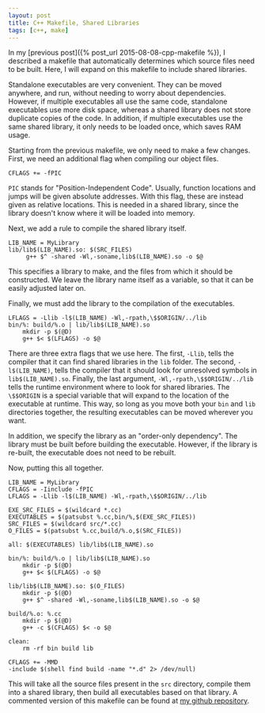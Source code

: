 ```yaml
---
layout: post
title: C++ Makefile, Shared Libraries
tags: [c++, make]
---
```


In my [previous post]({% post_url 2015-08-08-cpp-makefile %}),
  I described a makefile that automatically determines
  which source files need to be built.
Here, I will expand on this makefile to include shared libraries.

Standalone executables are very convenient.
They can be moved anywhere, and run,
  without needing to worry about dependencies.
However, if multiple executables all use the same code,
  standalone executables use more disk space,
  whereas a shared library does not store duplicate copies of the code.
In addition, if multiple executables use the same shared library,
  it only needs to be loaded once, which saves RAM usage.

Starting from the previous makefile,
  we only need to make a few changes.
First, we need an additional flag when compiling our object files.

```make
CFLAGS += -fPIC
```

`PIC` stands for "Position-Independent Code".
Usually, function locations and jumps will be given absolute addresses.
With this flag, these are instead given as relative locations.
This is needed in a shared library,
  since the library doesn't know where it will be loaded into memory.

Next, we add a rule to compile the shared library itself.

```make
LIB_NAME = MyLibrary
lib/lib$(LIB_NAME).so: $(SRC_FILES)
	 g++ $^ -shared -Wl,-soname,lib$(LIB_NAME).so -o $@
```

This specifies a library to make,
  and the files from which it should be constructed.
We leave the library name itself as a variable,
  so that it can be easily adjusted later on.

Finally, we must add the library to the compilation of the executables.

```make
LFLAGS = -Llib -l$(LIB_NAME) -Wl,-rpath,\$$ORIGIN/../lib
bin/%: build/%.o | lib/lib$(LIB_NAME).so
	mkdir -p $(@D)
	g++ $< $(LFLAGS) -o $@
```

There are three extra flags that we use here.
The first, `-Llib`, tells the compiler
  that it can find shared libraries in the `lib` folder.
The second, `-l$(LIB_NAME)`, tells the compiler
  that it should look for unresolved symbols in `lib$(LIB_NAME).so`.
Finally, the last argument, `-Wl,-rpath,\$$ORIGIN/../lib`
  tells the runtime environment where to look for shared libraries.
The `\$$ORIGIN` is a special variable that will expand
  to the location of the executable at runtime.
This way, so long as you move both your `bin` and `lib` directories together,
  the resulting executables can be moved wherever you want.

In addition, we specify the library as an "order-only dependency".
The library must be built before building the executable.
However, if the library is re-built, the executable does not need to be rebuilt.

Now, putting this all together.

```make
LIB_NAME = MyLibrary
CFLAGS = -Iinclude -fPIC
LFLAGS = -Llib -l$(LIB_NAME) -Wl,-rpath,\$$ORIGIN/../lib

EXE_SRC_FILES = $(wildcard *.cc)
EXECUTABLES = $(patsubst %.cc,bin/%,$(EXE_SRC_FILES))
SRC_FILES = $(wildcard src/*.cc)
O_FILES = $(patsubst %.cc,build/%.o,$(SRC_FILES))

all: $(EXECUTABLES) lib/lib$(LIB_NAME).so

bin/%: build/%.o | lib/lib$(LIB_NAME).so
	mkdir -p $(@D)
	g++ $< $(LFLAGS) -o $@

lib/lib$(LIB_NAME).so: $(O_FILES)
	mkdir -p $(@D)
	g++ $^ -shared -Wl,-soname,lib$(LIB_NAME).so -o $@

build/%.o: %.cc
	mkdir -p $(@D)
	g++ -c $(CFLAGS) $< -o $@

clean:
	rm -rf bin build lib

CFLAGS += -MMD
-include $(shell find build -name "*.d" 2> /dev/null)
```

This will take all the source files present in the `src` directory,
  compile them into a shared library,
  then build all executables based on that library.
A commented version of this makefile can be found at
  [my github repository](https://github.com/Lunderberg/sample_makefiles/blob/8e30d524d5c6922bcabfd0dd583e01225dcb3953/Makefile.single_library).